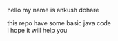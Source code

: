 hello my name is ankush dohare

 this repo have some basic java code <br>
 i hope it will help you 
